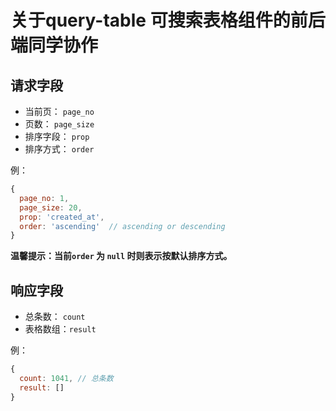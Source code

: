 # 关于query-table 可搜索表格组件的前后端同学协作

## 请求字段

* 当前页： `page_no`
* 页数： `page_size`
* 排序字段： `prop`
* 排序方式： `order`

例：

```js
{
  page_no: 1,
  page_size: 20,
  prop: 'created_at',
  order: 'ascending'  // ascending or descending
}
```

**温馨提示：当前`order` 为 `null` 时则表示按默认排序方式。**

## 响应字段

* 总条数： `count`
* 表格数组：`result`

例：

```js
{
  count: 1041, // 总条数
  result: []
}
```